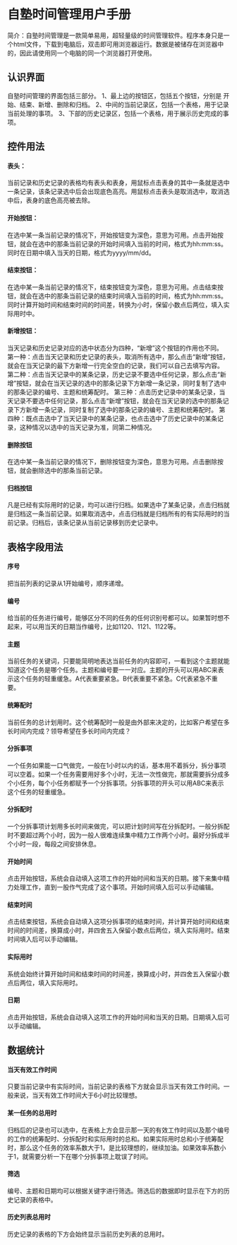 # 自塾时间管理用户手册
简介：自塾时间管理是一款简单易用，超轻量级的时间管理软件。程序本身只是一个html文件，下载到电脑后，双击即可用浏览器运行。数据是被储存在浏览器中的，因此请使用同一个电脑的同一个浏览器打开使用。

## 认识界面
自塾时间管理的界面包括三部分。
1、最上边的按钮区，包括五个按钮，分别是 开始、结束、新增、删除和归档。
2、中间的当前记录区，包括一个表格，用于记录当前处理的事项。
3、下部的历史记录区，包括一个表格，用于展示历史完成的事项。

## 控件用法

#### 表头：
当前记录和历史记录的表格均有表头和表身，用鼠标点击表身的其中一条就是选中一条记录，该条记录选中后会出现底色高亮。用鼠标点击表头是取消选中，取消选中后，表身的底色高亮被去除。
#### 开始按钮：
在选中某一条当前记录的情况下，开始按钮变为深色，意思为可用。点击开始按钮，就会在选中的那条当前记录的开始时间填入当前的时间，格式为hh:mm:ss。同时在日期中填入当天的日期，格式为yyyy/mm/dd。
#### 结束按钮：
在选中某一条当前记录的情况下，结束按钮变为深色，意思为可用。点击结束按钮，就会在选中的那条当前记录的结束时间填入当前的时间，格式为hh:mm:ss。同时计算开始时间和结束时间的时间差，转换为小时，保留小数点后两位，填入实际用时中。
#### 新增按钮：
当天记录和历史记录对应的选中状态分为四种，“新增”这个按钮的作用也不同。
第一种：点击当天记录和历史记录的表头，取消所有选中，那么点击“新增”按钮，就会在当天记录的最下方新增一行完全空白的记录，我们可以自己去填写内容。
第二种：点击当天记录中的某条记录，历史记录不要选中任何记录，那么点击“新增”按钮，就会在当天记录的选中的那条记录下方新增一条记录，同时复制了选中的那条记录的编号、主题和统筹配时。
第三种：点击历史记录中的某条记录，当天记录不要选中任何记录，那么点击“新增”按钮，就会在当天记录的选中的那条记录下方新增一条记录，同时复制了选中的那条记录的编号、主题和统筹配时。
第四种：既点击选中了当天记录中的某条记录，也点击选中了历史记录中的某条记录，这种情况以选中的当天记录为准，同第二种情况。

#### 删除按钮
在选中某一条当前记录的情况下，删除按钮变为深色，意思为可用。点击删除按钮，就会删除选中的那条当前记录。

#### 归档按钮
凡是已经有实际用时的记录，均可以进行归档。如果选中了某条记录，点击归档就是归档这一条当前记录。如果取消选中，点击归档就是归档所有的有实际用时的当前记录。归档后，该条记录从当前记录移到历史记录中。

## 表格字段用法

#### 序号
把当前列表的记录从1开始编号，顺序递增。

#### 编号
给当前的任务进行编号，能够区分不同的任务的任何识别号都可以。如果暂时想不起来，可以用当天的日期当作编号，比如1120、1121、1122等。

#### 主题
当前任务的关键词，只要能简明地表达当前任务的内容即可，一看到这个主题就能知道这个任务是哪个任务。主题和编号要一一对应。主题的开头可以用ABC来表示这个任务的轻重缓急。A代表重要紧急。B代表重要不紧急。C代表紧急不重要。

#### 统筹配时
当前任务的总计划用时。这个统筹配时一般是由外部来决定的，比如客户希望在多长时间内完成？领导希望在多长时间内完成？

#### 分拆事项
一个任务如果能一口气做完，一般在1小时以内的话，基本用不着拆分，拆分事项可以空着。如果一个任务需要用好多个小时，无法一次性做完，那就需要拆分成多个小任务，每个小任务都赋予一个分拆事项。分拆事项的开头可以用ABC来表示这个任务的轻重缓急。

#### 分拆配时
一个分拆事项计划用多长时间来做完，可以把计划时间写在分拆配时。一般分拆配时不要超过两个小时，因为一般人很难连续集中精力工作两个小时。最好分拆成半个小时一段，每段之间安排休息。

#### 开始时间
点击开始按钮，系统会自动填入这项工作的开始时间和当天的日期。接下来集中精力处理工作，直到一股作气完成了这个事项。开始时间填入后可以手动编辑。

#### 结束时间
点击结束按钮，系统会自动填入这项分拆事项的结束时间，并计算开始时间和结束时间的时间差，换算成小时，并四舍五入保留小数点后两位，填入实际用时。结束时间填入后可以手动编辑。

#### 实际用时
系统会始终计算开始时间和结束时间的时间差，换算成小时，并四舍五入保留小数点后两位，填入实际用时。

#### 日期
点击开始按钮，系统会自动填入这项工作的开始时间和当天的日期。日期填入后可以手动编辑。

## 数据统计

#### 当天有效工作时间
只要当前记录中有实际时间，当前记录的表格下方就会显示当天有效工作时间。一般来说，当天有效工作时间大于6小时比较理想。

#### 某一任务的总用时
归档后的记录也可以选中，在表格上方会显示那一天的有效工作时间以及那个编号的工作的统筹配时、分拆配时和实际用时的总和。如果实际用时总和小于统筹配时，那么这个任务的效率系数大于1，是比较理想的，继续加油。如果效率系数小于1，就需要分析一下在哪个分拆事项上耽误了时间。

#### 筛选
编号、主题和日期均可以根据关键字进行筛选。筛选后的数据即时显示在下方的历史记录的表格中。

#### 历史列表总用时
历史记录的表格的下方会始终显示当前历史列表的总用时。
